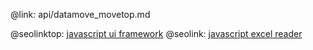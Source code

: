 @link: api/datamove_movetop.md

@seolinktop: [javascript ui framework](https://webix.com)
@seolink: [javascript excel reader](https://webix.com/widget/excel_viewer/)